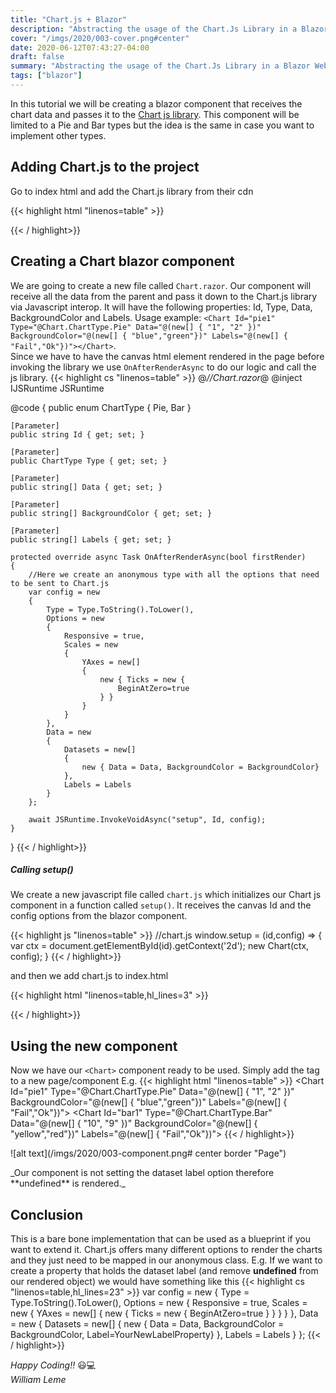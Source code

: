 ```yaml
---
title: "Chart.js + Blazor"
description: "Abstracting the usage of the Chart.Js Library in a Blazor WebAssembly Component"
cover: "/imgs/2020/003-cover.png#center"
date: 2020-06-12T07:43:27-04:00
draft: false
summary: "Abstracting the usage of the Chart.Js Library in a Blazor WebAssembly Component"
tags: ["blazor"]
---
```


In this tutorial we will be creating a blazor component that receives the chart data and passes it to the [Chart js library](https://www.chartjs.org). This component will be limited to a Pie and Bar types but the idea is the same in case you want to implement other types.

## Adding Chart.js to the project

Go to index html and add the Chart.js library from their cdn

{{< highlight html "linenos=table" >}}
<!--index.html-->
<script src="https://cdnjs.cloudflare.com/ajax/libs/Chart.js/2.9.3/Chart.bundle.min.js"></script>
{{< / highlight>}}

## Creating a Chart blazor component

 We are going to create a new file called `Chart.razor`. Our component will receive all the data from the parent and pass it down to the Chart.js library via Javascript interop. It will have the following properties: Id, Type, Data, BackgroundColor and Labels. Usage example: `<Chart Id="pie1" Type="@Chart.ChartType.Pie" Data="@(new[] { "1", "2" })" BackgroundColor="@(new[] { "blue","green"})" Labels="@(new[] { "Fail","Ok"})"></Chart>`.<br>
 Since we have to have the canvas html element rendered in the page before invoking the library we use `OnAfterRenderAsync` to do our logic and call the js library.
{{< highlight cs "linenos=table" >}}
@*//Chart.razor*@
@inject IJSRuntime JSRuntime

<canvas id="@Id"></canvas>

@code {
    public enum ChartType
    {
        Pie,
        Bar
    }

    [Parameter]
    public string Id { get; set; }

    [Parameter]
    public ChartType Type { get; set; }

    [Parameter]
    public string[] Data { get; set; }

    [Parameter]
    public string[] BackgroundColor { get; set; }

    [Parameter]
    public string[] Labels { get; set; }

    protected override async Task OnAfterRenderAsync(bool firstRender) 
    {
        //Here we create an anonymous type with all the options that need to be sent to Chart.js
        var config = new
        {
            Type = Type.ToString().ToLower(),
            Options = new
            {
                Responsive = true,
                Scales = new
                {
                    YAxes = new[]
                    {
                        new { Ticks = new {
                            BeginAtZero=true
                        } }
                    }
                }
            },
            Data = new
            {
                Datasets = new[]
                {
                    new { Data = Data, BackgroundColor = BackgroundColor}
                },
                Labels = Labels
            }
        };

        await JSRuntime.InvokeVoidAsync("setup", Id, config);
    }
}
{{< / highlight>}}

##### Calling setup()

We create a new javascript file called `chart.js` which initializes our Chart js component in a function called `setup()`. It receives the canvas Id and the config options from the blazor component.

{{< highlight js "linenos=table" >}}
//chart.js
window.setup = (id,config) => {
    var ctx = document.getElementById(id).getContext('2d');
    new Chart(ctx, config);
}
{{< / highlight>}}

and then we add chart.js to index.html

{{< highlight html "linenos=table,hl_lines=3" >}}
<!--index.html-->
<script src="https://cdnjs.cloudflare.com/ajax/libs/Chart.js/2.9.3/Chart.bundle.min.js"></script>
<script src="chart.js"></script>
{{< / highlight>}}

## Using the new component

Now we have our `<Chart>` component ready to be used. Simply add the tag to a new page/component E.g.
{{< highlight html "linenos=table" >}}
<Chart Id="pie1" Type="@Chart.ChartType.Pie" Data="@(new[] { "1", "2" })" BackgroundColor="@(new[] { "blue","green"})" Labels="@(new[] { "Fail","Ok"})"></Chart>
<Chart Id="bar1" Type="@Chart.ChartType.Bar" Data="@(new[] { "10", "9" })" BackgroundColor="@(new[] { "yellow","red"})" Labels="@(new[] { "Fail","Ok"})"></Chart>
{{< / highlight>}}

![alt text](/imgs/2020/003-component.png# center border "Page")
<div class="text-center">_Our component is not setting the dataset label option therefore **undefined** is rendered._</div>


## Conclusion

This is a bare bone implementation that can be used as a blueprint if you want to extend it. Chart.js offers many different options to render the charts and they just need to be mapped in our anonymous class. E.g. If we want to create a property that holds the dataset label (and remove **undefined** from our rendered object) we would have something like this
{{< highlight cs "linenos=table,hl_lines=23" >}}
var config = new
{
    Type = Type.ToString().ToLower(),
    Options = new
    {
        Responsive = true,
        Scales = new
        {
            YAxes = new[]
            {
                new { Ticks = new {
                    BeginAtZero=true
                } }
            }
        }
    },
    Data = new
    {
        Datasets = new[]
        {
            new { Data = Data, 
                    BackgroundColor = BackgroundColor, 
                    Label=YourNewLabelProperty}
        },
        Labels = Labels
    }
};
{{< / highlight>}}

_Happy Coding!!_ :smiley::computer:<br>
_William Leme_